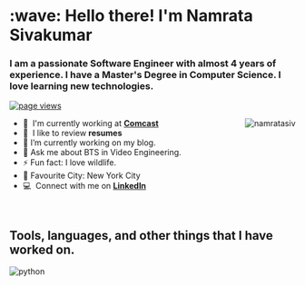 
<h1 align="left" id="nam-title">:wave: Hello there! I'm Namrata Sivakumar</h1>
<h3 align="left">I am a passionate Software Engineer with almost 4 years of experience. I have a Master's Degree in Computer Science. I love learning new technologies.</h3>

<p align="left">
  <a href="https://github.com/namratasiv/namratasiv">
    <img src="https://komarev.com/ghpvc/?username=namratasiv" alt="page views" />
  </a>
  
</p>

<a href="#nam-title">
  <img src="https://raw.githubusercontent.com/namratasiv/github-stats-transparent/output/generated/overview.svg" alt="namratasiv" align="right" />
</a>

- :office: &nbsp;I'm currently working at **[Comcast]**
- :speech_balloon: &nbsp;I like to review **resumes**
- 🔭 I’m currently working on my blog.
- 💬 Ask me about BTS in Video Engineering.
- ⚡ Fun fact: I love wildlife.
- 🌆 Favourite City: New York City
- :computer: &nbsp;Connect with me on **[LinkedIn]**

<br>

<h2 align="left" id="nam-tech">Tools, languages, and other things that I have worked on.</h2>



<img src= "https://img.shields.io/badge/Python-FFD43B?style=for-the-badge&logo=python&logoColor=blue" alt = "python">

<!--<h2 align="left">Coding Activity</h2>-->


[Comcast]: https://corporate.comcast.com/ "Comcast"
[linkedin]: https://www.linkedin.com/in/namrata-sivakumar1/ "Namrata Sivakumar LinkedIn"
<!--
**namratasiv/namratasiv** is a ✨ _special_ ✨ repository because its `README.md` (this file) appears on your GitHub profile.

Here are some ideas to get you started:

- 🔭 I’m currently working on ...
- 🌱 I’m currently learning ...
- 👯 I’m looking to collaborate on ...
- 🤔 I’m looking for help with ...
- 💬 Ask me about ...
- 📫 How to reach me: ...
- 😄 Pronouns: ...
- ⚡ Fun fact: ...
-->
